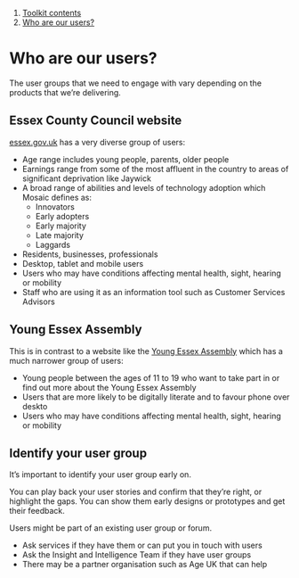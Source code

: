 1.  [Toolkit contents](contents)
2.  [Who are our users?](#)

# Who are our users?

The user groups that we need to engage with vary depending on the products that we’re delivering.

## Essex County Council website

[essex.gov.uk](https://www.essex.gov.uk/Pages/Default.aspx) has a very diverse group of users:

*   Age range includes young people, parents, older people
*   Earnings range from some of the most affluent in the country to areas of significant deprivation like Jaywick
*   A broad range of abilities and levels of technology adoption which Mosaic defines as:  
    *   Innovators
    *   Early adopters
    *   Early majority
    *   Late majority
    *   Laggards
*   Residents, businesses, professionals
*   Desktop, tablet and mobile users
*   Users who may have conditions affecting mental health, sight, hearing or mobility
*   Staff who are using it as an information tool such as Customer Services Advisors

## Young Essex Assembly

This is in contrast to a website like the [Young Essex Assembly](http://young-essex-assembly.org.uk) which has a much narrower group of users:

*   Young people between the ages of 11 to 19 who want to take part in or find out more about the Young Essex Assembly
*   Users that are more likely to be digitally literate and to favour phone over deskto
*   Users who may have conditions affecting mental health, sight, hearing or mobility

## Identify your user group

It’s important to identify your user group early on.

You can play back your user stories and confirm that they’re right, or highlight the gaps. You can show them early designs or prototypes and get their feedback.

Users might be part of an existing user group or forum.

*   Ask services if they have them or can put you in touch with users
*   Ask the Insight and Intelligence Team if they have user groups
*   There may be a partner organisation such as Age UK that can help